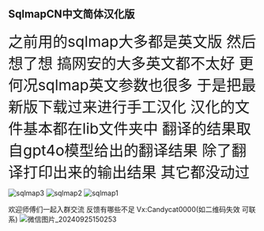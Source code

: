 ## SqlmapCN中文简体汉化版

<span style="font-size: 30px;">之前用的sqlmap大多都是英文版&nbsp;然后想了想&nbsp;搞网安的大多英文都不太好&nbsp;更何况sqlmap英文参数也很多&nbsp;于是把最新版下载过来进行手工汉化
汉化的文件基本都在lib文件夹中&nbsp;翻译的结果取自gpt4o模型给出的翻译结果&nbsp;除了翻译打印出来的输出结果 其它都没动过</span><br>


![sqlmap3](https://github.com/user-attachments/assets/969a6cb4-50ef-48c5-aab1-8d0ec26eb1d7)
![sqlmap2](https://github.com/user-attachments/assets/7d790255-4ca0-410e-a722-e217d568811b)
![sqlmap1](https://github.com/user-attachments/assets/87c393d4-fc69-470f-b762-1c191b24f740)

欢迎师傅们一起入群交流 反馈有哪些不足
Vx:Candycat0000(如二维码失效 可联系)
![微信图片_20240925150253](https://github.com/user-attachments/assets/b35f4020-a6ff-418d-b06e-caa9f2993f87)
